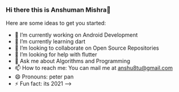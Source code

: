### Hi there this is Anshuman Mishra👋

Here are some ideas to get you started:

- 🔭 I’m currently working on Android Development
- 🌱 I’m currently learning dart
- 👯 I’m looking to collaborate on Open Source Repositories
- 🤔 I’m looking for help with flutter
- 💬 Ask me about Algorithms and Programming
- 📫 How to reach me: You can mail me at anshu8tu@gmail.com
- 😄 Pronouns: peter pan
- ⚡ Fun fact: its 2021
-->
